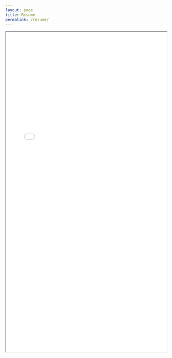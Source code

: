 ```yaml
---
layout: page
title: Resume
permalink: /resume/
---
```


<iframe src="/assets/Chuma_ModernCV.pdf" width="100%" height="1000px" wmode="transparent">
</iframe>

<script>
  document.addEventListener("DOMContentLoaded", function() {
        addAnchorsToHeaders();
  });
</script>